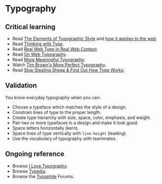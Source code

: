 Typography
==========

Critical learning
-----------------

* Read [The Elements of Typographic Style](http://amzn.to/aRAKml) and
  [how it applies to the web](http://webtypography.net).
* Read [Thinking with Type](http://amzn.to/U76Kbj).
* Read [Real Web Type in Real Web Context](http://www.alistapart.com/articles/real-web-type-in-real-web-context/).
* Read [On Web Typography](http://www.alistapart.com/articles/on-web-typography/).
* Read [More Meaningful Typography](http://www.alistapart.com/articles/more-meaningful-typography/).
* Watch [Tim Brown's More Perfect Typography](https://vimeo.com/17079380).
* Read [Stop Stealing Sheep & Find Out How Type Works](http://amzn.com/0201703394).

Validation
----------

You know everyday typography when you can:

* Choose a typeface which matches the style of a design.
* Constrain lines of type to the proper length.
* Create type hierarchy with size, space, color, emphasis, and weight.
* Pair two or more typefaces in a design and make it look good.
* Space letters horizontally (kern).
* Space lines of type vertically with `line-height` (leading).
* Use the vocabulary of typography with teammates.

Ongoing reference
-----------------

* Browse [I Love Typography](http://www.ilovetypography.com).
* Browse [Typedia](http://typedia.org).
* Browse the [Typophile](http://typophile.com) Forums.
